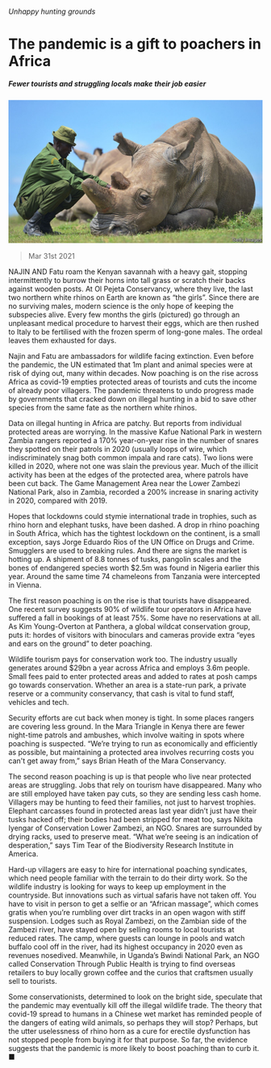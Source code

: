 ###### Unhappy hunting grounds

# The pandemic is a gift to poachers in Africa 

##### Fewer tourists and struggling locals make their job easier 

![image](images/20210403_MAP003_0.jpg) 

> Mar 31st 2021 

NAJIN AND Fatu roam the Kenyan savannah with a heavy gait, stopping intermittently to burrow their horns into tall grass or scratch their backs against wooden posts. At Ol Pejeta Conservancy, where they live, the last two northern white rhinos on Earth are known as “the girls”. Since there are no surviving males, modern science is the only hope of keeping the subspecies alive. Every few months the girls (pictured) go through an unpleasant medical procedure to harvest their eggs, which are then rushed to Italy to be fertilised with the frozen sperm of long-gone males. The ordeal leaves them exhausted for days.

Najin and Fatu are ambassadors for wildlife facing extinction. Even before the pandemic, the UN estimated that 1m plant and animal species were at risk of dying out, many within decades. Now poaching is on the rise across Africa as covid-19 empties protected areas of tourists and cuts the income of already poor villagers. The pandemic threatens to undo progress made by governments that cracked down on illegal hunting in a bid to save other species from the same fate as the northern white rhinos.


Data on illegal hunting in Africa are patchy. But reports from individual protected areas are worrying. In the massive Kafue National Park in western Zambia rangers reported a 170% year-on-year rise in the number of snares they spotted on their patrols in 2020 (usually loops of wire, which indiscriminately snag both common impala and rare cats). Two lions were killed in 2020, where not one was slain the previous year. Much of the illicit activity has been at the edges of the protected area, where patrols have been cut back. The Game Management Area near the Lower Zambezi National Park, also in Zambia, recorded a 200% increase in snaring activity in 2020, compared with 2019.

Hopes that lockdowns could stymie international trade in trophies, such as rhino horn and elephant tusks, have been dashed. A drop in rhino poaching in South Africa, which has the tightest lockdown on the continent, is a small exception, says Jorge Eduardo Rios of the UN Office on Drugs and Crime. Smugglers are used to breaking rules. And there are signs the market is hotting up. A shipment of 8.8 tonnes of tusks, pangolin scales and the bones of endangered species worth $2.5m was found in Nigeria earlier this year. Around the same time 74 chameleons from Tanzania were intercepted in Vienna.

The first reason poaching is on the rise is that tourists have disappeared. One recent survey suggests 90% of wildlife tour operators in Africa have suffered a fall in bookings of at least 75%. Some have no reservations at all. As Kim Young-Overton at Panthera, a global wildcat conservation group, puts it: hordes of visitors with binoculars and cameras provide extra “eyes and ears on the ground” to deter poaching.

Wildlife tourism pays for conservation work too. The industry usually generates around $29bn a year across Africa and employs 3.6m people. Small fees paid to enter protected areas and added to rates at posh camps go towards conservation. Whether an area is a state-run park, a private reserve or a community conservancy, that cash is vital to fund staff, vehicles and tech.

Security efforts are cut back when money is tight. In some places rangers are covering less ground. In the Mara Triangle in Kenya there are fewer night-time patrols and ambushes, which involve waiting in spots where poaching is suspected. “We’re trying to run as economically and efficiently as possible, but maintaining a protected area involves recurring costs you can't get away from,” says Brian Heath of the Mara Conservancy.

The second reason poaching is up is that people who live near protected areas are struggling. Jobs that rely on tourism have disappeared. Many who are still employed have taken pay cuts, so they are sending less cash home. Villagers may be hunting to feed their families, not just to harvest trophies. Elephant carcasses found in protected areas last year didn’t just have their tusks hacked off; their bodies had been stripped for meat too, says Nikita Iyengar of Conservation Lower Zambezi, an NGO. Snares are surrounded by drying racks, used to preserve meat. “What we’re seeing is an indication of desperation,” says Tim Tear of the Biodiversity Research Institute in America.

Hard-up villagers are easy to hire for international poaching syndicates, which need people familiar with the terrain to do their dirty work. So the wildlife industry is looking for ways to keep up employment in the countryside. But innovations such as virtual safaris have not taken off. You have to visit in person to get a selfie or an “African massage”, which comes gratis when you’re rumbling over dirt tracks in an open wagon with stiff suspension. Lodges such as Royal Zambezi, on the Zambian side of the Zambezi river, have stayed open by selling rooms to local tourists at reduced rates. The camp, where guests can lounge in pools and watch buffalo cool off in the river, had its highest occupancy in 2020 even as revenues nosedived. Meanwhile, in Uganda’s Bwindi National Park, an NGO called Conservation Through Public Health is trying to find overseas retailers to buy locally grown coffee and the curios that craftsmen usually sell to tourists.

Some conservationists, determined to look on the bright side, speculate that the pandemic may eventually kill off the illegal wildlife trade. The theory that covid-19 spread to humans in a Chinese wet market has reminded people of the dangers of eating wild animals, so perhaps they will stop? Perhaps, but the utter uselessness of rhino horn as a cure for erectile dysfunction has not stopped people from buying it for that purpose. So far, the evidence suggests that the pandemic is more likely to boost poaching than to curb it. ■


